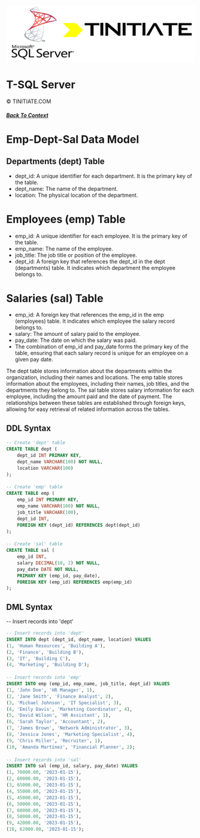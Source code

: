 ![Tinitiate SQLSERVER Training](./sqlserver_tinitiate.png)

# T-SQL Server
&copy; TINITIATE.COM

##### [Back To Context](./sqlserver-tsql-data-setup.md)

# Emp-Dept-Sal Data Model
## Departments (dept) Table
* dept_id: A unique identifier for each department. It is the primary key of the table.
* dept_name: The name of the department.
* location: The physical location of the department.
# Employees (emp) Table
* emp_id: A unique identifier for each employee. It is the primary key of the table.
* emp_name: The name of the employee.
* job_title: The job title or position of the employee.
* dept_id: A foreign key that references the dept_id in the dept (departments) table. It indicates which department the employee belongs to.
# Salaries (sal) Table
* emp_id: A foreign key that references the emp_id in the emp (employees) table. It indicates which employee the salary record belongs to.
* salary: The amount of salary paid to the employee.
* pay_date: The date on which the salary was paid.
* The combination of emp_id and pay_date forms the primary key of the table, ensuring that each salary record is unique for an employee on a given pay date.

The dept table stores information about the departments within the organization, including their names and locations. The emp table stores information about the employees, including their names, job titles, and the departments they belong to. The sal table stores salary information for each employee, including the amount paid and the date of payment. The relationships between these tables are established through foreign keys, allowing for easy retrieval of related information across the tables.

## DDL Syntax

```sql
-- Create 'dept' table
CREATE TABLE dept (
    dept_id INT PRIMARY KEY,
    dept_name VARCHAR(100) NOT NULL,
    location VARCHAR(100)
);

-- Create 'emp' table
CREATE TABLE emp (
    emp_id INT PRIMARY KEY,
    emp_name VARCHAR(100) NOT NULL,
    job_title VARCHAR(100),
    dept_id INT,
    FOREIGN KEY (dept_id) REFERENCES dept(dept_id)
);

-- Create 'sal' table
CREATE TABLE sal (
    emp_id INT,
    salary DECIMAL(10, 2) NOT NULL,
    pay_date DATE NOT NULL,
    PRIMARY KEY (emp_id, pay_date),
    FOREIGN KEY (emp_id) REFERENCES emp(emp_id)
);

```

## DML Syntax

-- Insert records into 'dept'
```sql
-- Insert records into 'dept'
INSERT INTO dept (dept_id, dept_name, location) VALUES
(1, 'Human Resources', 'Building A'),
(2, 'Finance', 'Building B'),
(3, 'IT', 'Building C'),
(4, 'Marketing', 'Building D');

-- Insert records into 'emp'
INSERT INTO emp (emp_id, emp_name, job_title, dept_id) VALUES
(1, 'John Doe', 'HR Manager', 1),
(2, 'Jane Smith', 'Finance Analyst', 2),
(3, 'Michael Johnson', 'IT Specialist', 3),
(4, 'Emily Davis', 'Marketing Coordinator', 4),
(5, 'David Wilson', 'HR Assistant', 1),
(6, 'Sarah Taylor', 'Accountant', 2),
(7, 'James Brown', 'Network Administrator', 3),
(8, 'Jessica Jones', 'Marketing Specialist', 4),
(9, 'Chris Miller', 'Recruiter', 1),
(10, 'Amanda Martinez', 'Financial Planner', 2);

-- Insert records into 'sal'
INSERT INTO sal (emp_id, salary, pay_date) VALUES
(1, 70000.00, '2023-01-15'),
(2, 60000.00, '2023-01-15'),
(3, 65000.00, '2023-01-15'),
(4, 55000.00, '2023-01-15'),
(5, 45000.00, '2023-01-15'),
(6, 50000.00, '2023-01-15'),
(7, 60000.00, '2023-01-15'),
(8, 58000.00, '2023-01-15'),
(9, 42000.00, '2023-01-15'),
(10, 62000.00, '2023-01-15');

```